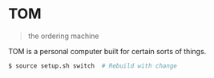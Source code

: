 # TOM

> the ordering machine

TOM is a personal computer built for certain sorts of things.

```sh
$ source setup.sh switch  # Rebuild with change
```
